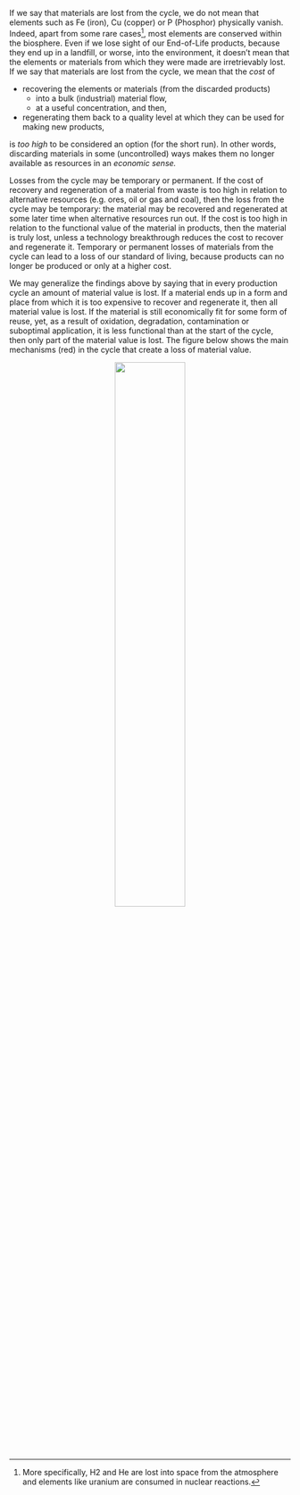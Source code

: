 If we say that materials are lost from the cycle, we do not mean that elements such as Fe (iron), Cu
(copper) or P (Phosphor) physically vanish. Indeed, apart from some rare cases[^1], most elements are
conserved within the biosphere. Even if we lose sight of our End-of-Life products, because they end up
in a landfill, or worse, into the environment, it doesn’t mean that the elements or materials from which
they were made are irretrievably lost. If we say that materials are lost from the cycle, we mean that the
*cost* of
* recovering the elements or materials (from the discarded products)
    - into a bulk (industrial) material flow,
    - at a useful concentration, and then,
* regenerating them back to a quality level at which they can be used for making new products,

is *too high* to be considered an option (for the short run). In other words, discarding materials in some
(uncontrolled) ways makes them no longer available as resources in an *economic sense.*

Losses from the cycle may be temporary or permanent. If the cost of recovery and regeneration of a
material from waste is too high in relation to alternative resources (e.g. ores, oil or gas and coal), then
the loss from the cycle may be temporary: the material may be recovered and regenerated at some later
time when alternative resources run out. If the cost is too high in relation to the functional value of the
material in products, then the material is truly lost, unless a technology breakthrough reduces the cost
to recover and regenerate it. Temporary or permanent losses of materials from the cycle can lead to a
loss of our standard of living, because products can no longer be produced or only at a higher cost.

We may generalize the findings above by saying that in every production cycle an amount of material
value is lost. If a material ends up in a form and place from which it is too expensive to recover and
regenerate it, then all material value is lost. If the material is still economically fit for some form of
reuse, yet, as a result of oxidation, degradation, contamination or suboptimal application, it is less
functional than at the start of the cycle, then only part of the material value is lost. The figure below
shows the main mechanisms (red) in the cycle that create a loss of material value.

<p align="center">
<img src="Photo5.2.png" width="50%" height="50%">
</p>

[^1]: More specifically, H2 and He are lost into space from the atmosphere and elements like uranium are consumed in nuclear
reactions.
